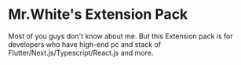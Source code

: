 # Mr.White's Extension Pack

Most of you guys don't know about me. But this Extension pack is for developers who have high-end pc and stack of Flutter/Next.js/Typescript/React.js and more.
